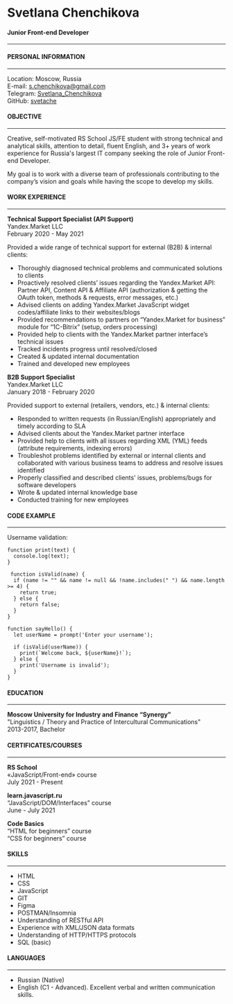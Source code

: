 # Svetlana Chenchikova  
#### Junior Front-end Developer
___
#### PERSONAL INFORMATION  
__________
Location: Moscow, Russia  
E-mail: s.chenchikova@gmail.com  
Telegram: [Svetlana_Chenchikova](https://t.me/Svetlana_Chenchikova)  
GitHub: [svetache](https://github.com/svetache)


#### OBJECTIVE
_____
Creative, self-motivated RS School JS/FE student with strong technical and analytical skills, attention to detail, fluent English, and 3+ years of work experience for Russia's largest IT company seeking the role of Junior Front-end Developer. 

My goal is to work with a diverse team of professionals contributing to the company’s vision and goals while having the scope to develop my skills.

#### WORK EXPERIENCE  
___  
**Technical Support Specialist (API Support)**  
Yandex.Market LLC   
February 2020 - May 2021 

Provided a wide range of technical support for external (B2B) & internal clients:

- Thoroughly diagnosed technical problems and communicated solutions to clients 
- Proactively resolved clients’ issues regarding the Yandex.Market API: Partner API, Content API & Affiliate API (authorization & getting the OAuth token, methods & requests, error messages, etc.)
- Advised clients on adding Yandex.Market JavaScript widget codes/affiliate links to their websites/blogs
- Provided recommendations to partners on “Yandex.Market for business” module for “1C-Bitrix” (setup, orders processing)
- Provided help to clients with the Yandex.Market partner interface’s technical issues 
- Tracked incidents progress until resolved/closed
- Created & updated internal documentation
- Trained and developed new employees

**B2B Support Specialist**  
Yandex.Market LLC   
January 2018 - February 2020

Provided support to external (retailers, vendors, etc.) & internal clients:

- Responded to written requests (in Russian/English) appropriately and timely according to SLA 
- Advised clients about the Yandex.Market partner interface
- Provided help to clients with all issues regarding XML (YML) feeds (attribute requirements, indexing errors)
- Troubleshot problems identified by external or internal clients and collaborated with various business teams to address and resolve issues identified
- Properly classified and described clients' issues, problems/bugs for software developers
- Wrote & updated internal knowledge base
- Conducted training for new employees  
  
#### CODE EXAMPLE
___
Username validation:

```
function print(text) {
  console.log(text);
}
 
 function isValid(name) {
  if (name != "" && name != null && !name.includes(" ") && name.length >= 4) {
    return true;
  } else {
    return false;
  }
}

function sayHello() {
  let userName = prompt('Enter your username');
  
  if (isValid(userName)) {
    print(`Welcome back, ${userName}!`);
  } else {
    print('Username is invalid');
  }
}
```
#### EDUCATION
___
**Moscow University for Industry and Finance “Synergy”**  
"Linguistics / Theory and Practice of Intercultural Communications"  
2013-2017, Bachelor
#### CERTIFICATES/COURSES
___
**RS School**  
«JavaScript/Front-end» course  
July 2021 - Present 

**learn.javascript.ru**  
“JavaScript/DOM/Interfaces” course  
June - July 2021

**Code Basics**  
“HTML for beginners” course  
“CSS for beginners” course


#### SKILLS  
___
- HTML
- CSS
- JavaScript
- GIT
- Figma
- POSTMAN/Insomnia
- Understanding of RESTful API  
- Experience with XML/JSON data formats
- Understanding of HTTP/HTTPS protocols    
- SQL (basic)  

#### LANGUAGES  
_____
- Russian (Native)
- English (C1 - Advanced). Excellent verbal and written communication skills.
